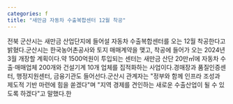 ```yaml
---
categories: f
title: "새만금 자동차 수출복합센터 12월 착공"
---
```

전북 군산시는 새만금 산업단지에 들어설 자동차 수출복합센터를 오는 12월 착공한다고 밝혔다.군산시는 한국농어촌공사와 토지 매매계약을 맺고, 착공에 들어가 오는 2024년 3월 개장할 계획이다.약 1500억원이 투입되는 센터는 새만금 산단 20만㎡에 자동차 수출·매매업체 200개와 건설기계 10개 업체를 집적화하는 사업이다.경매장과 품질인증센터, 행정지원센터, 금융기관도 들어선다.군산시 관계자는 "정부와 함께 인프라 조성과 제도적 기반 마련에 힘을 쏟겠다"며 "지역 경제를 견인하는 새로운 수출산업이 될 수 있도록 하겠다"고 말했다.한